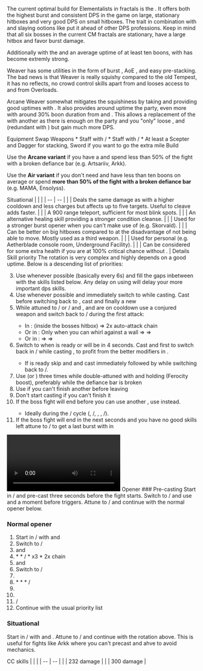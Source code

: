 The current optimal build for Elementalists in fractals is the <Specialization prefix="power" name="weaver"/>. It offers both the highest burst and consistent DPS in the game on large, stationary hitboxes and very good DPS on small hitboxes. The trait <Trait id="1502"/> in combination with <Item id="24868"/> and slaying ootions like <Item id="50082"/> put it ahead of other DPS professions. Keep in mind that all six bosses in the current CM fractals are stationary, have a large hitbox and favor burst damage.

Additionally with the <Specialization name="chronomancer" prefix="boon"/> and an average uptime of at least ten boons, <Specialization name="weaver" prefix="arcane"/> with <Trait id="1511"/> has become extremly strong.

Weaver has some utilities in the form of burst <Condition name="vulnerability"/>, AoE <Condition name="blind"/>, <Skill id="5536"/> and easy <Boon name="might"/> pre-stacking. The bad news is that Weaver is really squishy compared to the old Tempest, it has no reflects, no crowd control skills apart from <Skill id="5733"/> and looses access to <Boon name="stability"/> and <Boon name="protection"/> from Overloads.

Arcane Weaver somewhat mitigates the squishiness by taking <Trait id="257"/> and providing good <Boon name="protection"/> uptimes with <Trait id="264"/>. It also provides around <Boon name="might"/> uptime the party, even more with around 30% boon duration from <Item id="79722"/> and <Trait id="2004"/>. This allows a replacement of the <Specialization name="druid"/> with another <Specialization name="weaver"/> as there is enough <Boon name="might"/> on the party and you "only" loose <Skill id="31582" profession="ranger"/>, <Skill id="12497" profession="ranger"/> and <Trait id="1016" profession="ranger"/> (redundant with <Trait id="2177"/>) but gain much more DPS.

<Divider>
Equipment
</Divider>

<Grid>
<Column>
<Armor helmId="48081" helmRuneId="24836" helmRuneCount="6" helmAffix="Berserker" helmRune="Scholar" shouldersId="48083" shouldersRuneId="24836" shouldersRuneCount="6" shouldersAffix="Berserker" shouldersRune="Scholar" coatId="48079" coatRuneId="24836" coatRuneCount="6" coatAffix="Berserker" coatRune="Scholar" glovesId="48080" glovesRuneId="24836" glovesRuneCount="6" glovesAffix="Berserker" glovesRune="Scholar" leggingsId="48082" leggingsRuneId="24836" leggingsRuneCount="6" leggingsAffix="Berserker" leggingsRune="Scholar" bootsId="48078" bootsRuneId="24836" bootsRuneCount="6" bootsAffix="Berserker" bootsRune="Scholar"/>
</Column>

<Column>
<Weapons weapon1MainId="46773" weapon1MainSigil1Id="24615" weapon1MainSigil2Id="24868" weapon1MainType="Staff" weapon1MainAffix="Berserker" weapon1MainSigil1="Force" weapon1MainSigil2="Impact"/>

<Card>
<CardHeader>
Swap Weapons
</CardHeader>
<CardContent>
* Staff with <Item id="36053"/>/<Item id="36054"/>
* Staff with <Item id="24658"/>/<Item id="24868"/>
* At least a Scepter and Dagger for <Boon name="might"/> stacking, Sword if you want to go the extra mile
</CardContent>
</Card>
</Column>

<Column>
<Trinkets backItemId="49384" backItemStatId="584" backItemAffix="Berserker" accessory1Id="39233" accessory1Affix="Berserker" accessory2Id="39232" accessory2Affix="Berserker" amuletId="39273" amuletAffix="Berserker" ring1Id="75669" ring1Affix="Berserker" ring2Id="76024" ring2Affix="Berserker"/>

<Consumables foodId="41569" utilityId="77569" infusionId="37131"/>
</Column>
</Grid>

<Divider>
Build
</Divider>

<Grid>
<Column width="9">
<Traits title="Standard Arcane Variant" traits1Id="31" traits1="Fire" traits1Selected="296,325,1510" traits2Id="37" traits2="Arcane" traits2Selected="253,257,1511" traits3Id="56" traits3="Weaver" traits3Selected="2177,2061,2131"/>

Use the **Arcane variant** if you have a **<Specialization name="chronomancer" prefix="boon"/>** and spend less than 50% of the fight with a broken defiance bar (e.g. Artsariiv, Arkk).

<Traits title="Air Variant" traits1Id="41" traits1="Air" traits1Selected="232,1502,226"/>

Use the **Air variant** if you don't need <Boon name="might"/> and have less than ten boons on average or spend **more than 50% of the fight with a broken defiance bar** (e.g. MAMA, Ensolyss).
</Column>

<Column>
<Skills weapon1Skill1="" weapon1Skill2="" weapon1Skill3="" weapon1Skill4="" weapon1Skill5="" utilitySkill1="5569" utilitySkill2="5624" utilitySkill3="5734" utilitySkill4="5539" utilitySkill5="5516"/>

<Card>
<CardHeader>
Situational
</CardHeader>
<CardContent>
| | |
| -- | -- |
| <Skill id="5638" size="big" text="false"/> | Deals the same damage as <Skill id="5539"/> with a higher cooldown and less charges but affects up to five targets. Useful to cleave adds faster. |
| <Skill id="5536" size="big" text="false"/> | A 900 range teleport, sufficient for most blink spots. |
| <Skill id="5507" size="big" text="false"/> | An alternative healing skill providing a stronger condition cleanse. |
| <Skill id="43638" size="big" text="false"/> | Used for a stronger burst opener when you can't make use of <Skill id="5516"/> (e.g. Skorvald). |
| <Skill id="5567" size="big" text="false"/> | Can be better on big hitboxes compared to <Skill id="5624"/> at the disadvantage of not being able to move. Mostly used as a third weapon. |
| <Skill id="5639" size="big" text="false"/> | Used for personal <Boon name="stability"/> (e.g. Aetherblade console room, Underground Facility). |
| <Trait id="2115" size="big" text="false"/> | Can be considered for some extra health if you are at 100% critical chance without <Trait id="2177"/>. |
</CardContent>
</Card>
</Column>
</Grid>

<Divider>
Details
</Divider>

<Grid>
<Column width="9">
<Card>
<CardHeader>
Skill priority
</CardHeader>
<CardContent>
The rotation is very complex and highly depends on a good <Boon name="alacrity"/> uptime. Below is a descending list of priorities:

3. Use <Skill id="5548"/> whenever possible (basically every 6s) and fill the gaps inbetween with the skills listed below. Any delay on using <Skill id="5548"/> will delay your more important dps skills.
6. Use <Skill id="5501"/> whenever possible and immediately switch to <Skill id="5495" text="false"/> while casting. Cast <Skill id="5528"/> before switching back to <Skill id="5492" text="false"/>, cast <Skill id="43762"/> and finally a new <Skill id="5548"/>
7. While attuned to <Skill id="5492" text="false"/>/<Skill id="5495" text="false"/> or <Skill id="5492" text="false"/>/<Skill id="5494" text="false"/> and <Skill id="5548"/>, <Skill id="41125"/> and <Skill id="43762"/> are on cooldown use a conjured weapon and switch back to <Skill id="5492" text="false"/>/<Skill id="5492" text="false"/> during the first attack: 
    * In <Skill id="5624"/>: <Skill id="5725"/> (inside the bosses hitbox) => 2x auto-attack chain
    * Or in <Skill id="5516"/>: Only when you can whirl against a wall <Skill id="5697"/> => <Skill id="5517"/> => <Skill id="5531"/> 
    * Or in <Skill id="5567"/>: <Skill id="5568"/> => <Skill id="5723"/> => <Skill id="5720"/>
5. Switch to <Skill id="5494" text="false"/> when <Skill id="5737"/> is ready or will be in 4 seconds. Cast <Skill id="41125"/> and <Skill id="5552"/> first to switch back in <Skill id="5492" text="false"/>/<Skill id="5494" text="false"/> while casting <Skill id="5737"/>, to profit from the better modifiers in <Skill id="5492" text="false"/>.
    * If <Skill id="5501"/> is ready skip <Skill id="41125"/> and <Skill id="5552"/> and cast <Skill id="5737"/> immediately followed by <Skill id="5501"/> while switching back to <Skill id="5492" text="false"/>/<Skill id="5494" text="false"/>.
2. Use <Skill id="5539"/> (or <Skill id="5638"/>) three times while double-attuned with <Trait id="2131"/> and holding <Skill id="5624"/> (Ferocity boost), preferably while the defiance bar is broken
4. Use <Skill id="5679"/> if you can't finish another <Skill id="5491"/> before leaving <Skill id="5492" text="false"/>
1. Don't start casting <Skill id="5491"/> if you can't finish it
8. If the boss fight will end before you can use another <Skill id="5737"/>, use <Skill id="5736"/> instead. 
    * Ideally during the <Skill id="5492" text="false"/>/<Skill id="5495" text="false"/> cycle (<Skill id="5736"/>, <Skill id="5495" text="false"/>/<Skill id="5492" text="false"/>, <Skill id="5528"/>, <Skill id="5501"/>, <Skill id="5492" text="false"/>/<Skill id="5495" text="false"/>).
9. If the boss fight will end in the next seconds and you have no good skills left attune to <Skill id="5494" text="false"/>/<Skill id="5492" text="false"/> to get a last burst with <Skill id="41125"/> in
</CardContent>
</Card>

<Video videoId="kOQogr6wT-o" videoTitle="Large Hitbox: 46.7k DPS by hint [SC]"/>
</Column>

<Column>
<Card>
<CardHeader>
Opener
</CardHeader>
<CardContent>
### Pre-casting
Start in <Skill id="5495" text="false"/>/<Skill id="5492" text="false"/> and pre-cast <Skill id="5528"/> three seconds before the fight starts. Switch to <Skill id="5492" text="false"/>/<Skill id="5495" text="false"/> and use <Skill id="5548"/> and <Skill id="43762"/> a moment before <Skill id="5528"/> triggers. Attune to <Skill id="5494" text="false"/>/<Skill id="5492" text="false"/> and continue with the normal opener below.

### Normal opener
1. Start in <Skill id="5494" text="false"/>/<Skill id="5492" text="false"/> with <Skill id="5737"/> and <Skill id="5501"/>
2. Switch to <Skill id="5492" text="false"/>/<Skill id="5494" text="false"/>
3. <Skill id="5548"/> and <Skill id="41125"/>
4. <Skill id="5624"/>
    * <Skill id="5725"/>
    * <Skill id="5492" text="false"/>/<Skill id="5492" text="false"/>
    * <Skill id="5539"/> x3
    * 2x <Skill id="5726"/> chain
5. <Skill id="5548"/> and <Skill id="5679"/>
5. Switch to <Skill id="5495" text="false"/>/<Skill id="5492" text="false"/>
6. <Skill id="5528"/>
7. <Skill id="5516"/>
    * <Skill id="5517"/>
    * <Skill id="5531"/>
    * <Skill id="5492" text="false"/>/<Skill id="5495" text="false"/>
8. <Skill id="5548"/>
9. <Skill id="43762"/>
10. <Skill id="5492" text="false"/>/<Skill id="5492" text="false"/>
11. Continue with the usual priority list

### Situational
Start in <Skill id="5492" text="false"/>/<Skill id="5495" text="false"/> with <Skill id="5548"/> and <Skill id="43762"/>. Attune to <Skill id="5494" text="false"/>/<Skill id="5492" text="false"/> and continue with the rotation above. This is useful for fights like Arkk where you can't precast and ahve to avoid mechanics.
</CardContent>
</Card>

<Card>
<CardHeader>
CC skills
</CardHeader>
<CardContent>
| | |
| -- | -- |
| <Skill id="5733"/> | 232 damage |
| <Skill id="5721"/> | 300 damage |
</CardContent>
</Card>
</Column>
</Grid>
